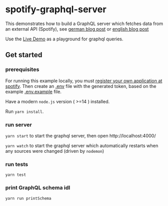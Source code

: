 # spotify-graphql-server

This demonstrates how to build a GraphQL server which fetches data from an external API (Spotify),
see [german blog post](https://blog.codecentric.de/2017/09/graphql-mit-spotify-teil-1-server) or
 [english blog post](https://blog.codecentric.de/en/2017/01/lets-build-spotify-graphql-server)

Use the [Live Demo](https://spotify-graphql-server.herokuapp.com/) as a playground for graphql queries.

## Get started

### prerequisites

For running this example locally, you must 
[register your own application at spotify](https://developer.spotify.com/documentation/general/guides/authorization/app-settings/).
Then create an [.env](./.env) file with the generated token, based on the example [.env.example](./.env.example) file.

Have a modern `node.js` version ( >=14 ) installed.

Run `yarn install`. 

### run server

`yarn start` to start the graphql server, then open http://localhost:4000/

`yarn watch` to start the graphql server which automatically restarts when any sources were changed (driven by `nodemon`)

### run tests

`yarn test`

### print GraphQL schema idl

`yarn run printSchema`